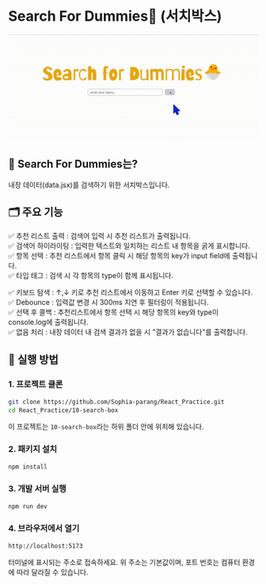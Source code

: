 # Search For Dummies🐣 (서치박스)

<img src="public/searchBoxDemo.gif">

## 🐣 Search For Dummies는?

내장 데이터(data.jsx)를 검색하기 위한 서치박스입니다.

## 🗂️ 주요 기능

✅ 추천 리스트 출력 : 검색어 입력 시 추천 리스트가 출력됩니다. <br>
✅ 검색어 하이라이팅 : 입력한 텍스트와 일치하는 리스트 내 항목을 굵게 표시합니다. <br>
✅ 항목 선택 : 추천 리스트에서 항목 클릭 시 해당 항목의 key가 input field에 출력됩니다. <br>
✅ 타입 태그 : 검색 시 각 항목의 type이 함께 표시됩니다. <br>

✅ 키보드 탐색 : ↑,↓ 키로 추천 리스트에서 이동하고 Enter 키로 선택할 수 있습니다. <br>
✅ Debounce : 입력값 변경 시 300ms 지연 후 필터링이 적용됩니다. <br>
✅ 선택 후 콜백 : 추천리스트에서 항목 선택 시 해당 항목의 key와 type이 console.log에 출력됩니다. <br>
✅ 없음 처리 : 내장 데이터 내 검색 결과가 없을 시 "결과가 없습니다"를 출력합니다. <br>

## 🚀 실행 방법

### 1. 프로젝트 클론

```bash
git clone https://github.com/Sophia-parang/React_Practice.git
cd React_Practice/10-search-box
```

이 프로젝트는 `10-search-box`라는 하위 폴더 안에 위치해 있습니다.

### 2. 패키지 설치

```bash
npm install
```

### 3. 개발 서버 실행

```bash
npm run dev
```

### 4. 브라우저에서 열기

```bash
http://localhost:5173
```

터미널에 표시되는 주소로 접속하세요.
위 주소는 기본값이며, 포트 번호는 컴퓨터 환경에 따라 달라질 수 있습니다.
